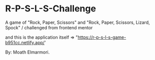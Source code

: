 # R-P-S-L-S-Challenge
A game of "Rock, Paper, Scissors" and "Rock, Paper, Scissors, Lizard, Spock" / challenged from frontend mentor


and this is the application itself => "https://r-p-s-l-s-game-b951cc.netlify.app/'

By: Moath Elmarmori.
